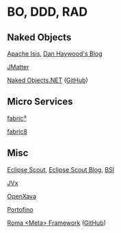 # BO, DDD, RAD

## Naked Objects

[Apache Isis](https://isis.apache.org/), [Dan Haywood's Blog](http://danhaywood.com/)

[JMatter](http://jmatter.org/)

[Naked Objects.NET](http://nakedobjects.codeplex.com/) ([GitHub](https://github.com/NakedObjectsGroup/NakedObjectsFramework))

## Micro Services

[fabric³](http://www.fabric3.org/)

[fabric8](http://fabric8.io/)

## Misc

[Eclipse Scout](http://www.eclipse.org/scout/), [Eclipse Scout Blog](http://www.bsiag.com/scout/), [BSI](http://www.bsiag.com/de/technologien/eclipse-scout.html)

[JVx](http://www.sibvisions.com/de/jvx)

[OpenXava](http://openxava.org/)

[Portofino](http://www.manydesigns.com/en/portofino)

[Roma \<Meta\> Framework](http://romaframework.org/) ([GitHub](https://github.com/romaframework))
